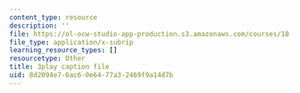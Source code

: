 ```yaml
---
content_type: resource
description: ''
file: https://ol-ocw-studio-app-production.s3.amazonaws.com/courses/18-03sc-differential-equations-fall-2011/8d2094e76ac60e6477a32469f9a14d7b_xWa5_OXI6VM.srt
file_type: application/x-subrip
learning_resource_types: []
resourcetype: Other
title: 3play caption file
uid: 8d2094e7-6ac6-0e64-77a3-2469f9a14d7b
---
```

